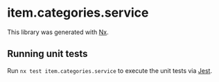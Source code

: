 # item.categories.service

This library was generated with [Nx](https://nx.dev).

## Running unit tests

Run `nx test item.categories.service` to execute the unit tests via [Jest](https://jestjs.io).
